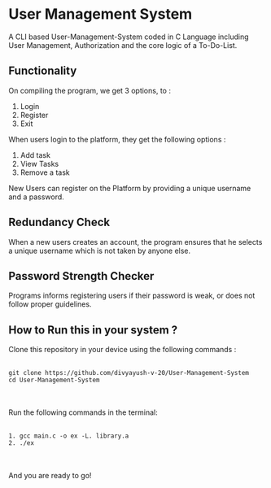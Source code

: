 # User Management System
A CLI based User-Management-System coded in C Language including User Management, Authorization
and the core logic of a To-Do-List.

## Functionality
On compiling the program, we get 3 options, to :
1. Login
2. Register
3. Exit

When users login to the platform, they get the following options : 
1. Add task
2. View Tasks
3. Remove a task

New Users can register on the Platform by providing a unique username and a password.

## Redundancy Check
When a new users creates an account, the program ensures that he selects a unique 
username which is not taken by anyone else.

## Password Strength Checker
Programs informs registering users if their password is weak, or does not
follow proper guidelines.

## How to Run this in your system ? 
Clone this repository in your device using the following commands :  <br><br>
```
git clone https://github.com/divyayush-v-20/User-Management-System
cd User-Management-System
```
<br><br>
Run the following commands in the terminal: <br> <br>
```
1. gcc main.c -o ex -L. library.a
2. ./ex
```
<br><br>
And you are ready to go!
